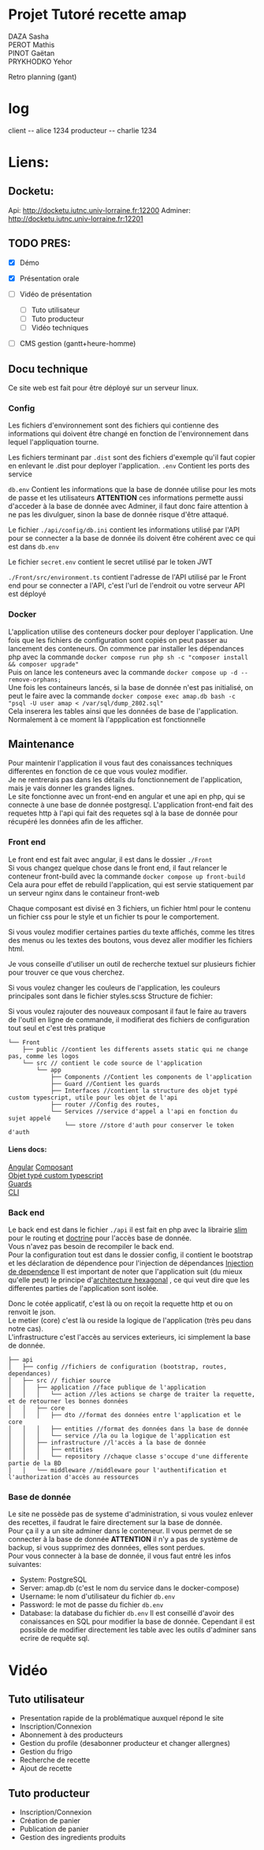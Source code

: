 # Projet Tutoré recette amap
DAZA Sasha  
PEROT Mathis  
PINOT Gaëtan  
PRYKHODKO Yehor  

Retro planning (gant)

# log 

client     -- alice   1234
producteur -- charlie 1234

# Liens:
## Docketu:
Api: <http://docketu.iutnc.univ-lorraine.fr:12200>
Adminer: <http://docketu.iutnc.univ-lorraine.fr:12201>

## TODO PRES:
- [x] Démo
- [x] Présentation orale
- [ ] Vidéo de présentation
    - [ ] Tuto utilisateur
    - [ ] Tuto producteur
    - [ ] Vidéo techniques
- [ ] CMS gestion (gantt+heure-homme)


## Docu technique
Ce site web est fait pour être déployé sur un serveur
linux.
### Config
Les fichiers d'environnement sont des fichiers
qui contienne des informations qui doivent être 
changé en fonction de l'environnement dans lequel
l'appliquation tourne.  

Les fichiers terminant par `.dist` sont des fichiers 
d'exemple qu'il faut copier en enlevant le .dist
pour deployer l'application.
`.env` Contient les ports des service  

`db.env` Contient les informations que la base de donnée
utilise pour les mots de passe et les utilisateurs
**ATTENTION** ces informations permette aussi d'acceder
à la base de donnée avec Adminer, il faut donc faire attention
à ne pas les divulguer, sinon la base de donnée risque d'être
attaqué.  

Le fichier `./api/config/db.ini` contient les informations
utilisé par l'API pour se connecter a la base de donnée 
ils doivent être cohérent avec ce qui est dans `db.env`  

Le fichier `secret.env` contient le secret utilisé
par le token JWT  

`./Front/src/environment.ts` contient l'adresse de l'API
utilisé par le Front end pour se connecter a l'API,
c'est l'url de l'endroit ou votre serveur API est déployé

### Docker
L'application utilise des conteneurs docker pour
deployer l'application.
Une fois que les fichiers de configuration sont copiés
on peut passer au lancement des conteneurs.
On commence par installer les dépendances php avec 
la commande 
`docker compose run php sh -c "composer install && composer upgrade"`  
Puis on lance les conteneurs avec la commande 
`docker compose up -d --remove-orphans;`  
Une fois les containeurs lancés, si la base de donnée 
n'est pas initialisé, on peut le faire avec la commande
`docker compose exec amap.db bash -c "psql -U user amap < /var/sql/dump_2802.sql"`  
Cela inserera les tables ainsi que les données de base de
l'application.  
Normalement à ce moment là l'appplication est fonctionnelle

## Maintenance
Pour maintenir l'application il vous faut des conaissances 
techniques differentes en fonction de ce que vous voulez 
modifier.  
Je ne rentrerais pas dans les détails du fonctionnement
de l'application, mais je vais donner les grandes lignes.  
Le site fonctionne avec un front-end en angular et une api
en php, qui se connecte à une base de donnée postgresql.
L'application front-end fait des requetes http à l'api 
qui fait des requetes sql à la base de donnée
pour récupéré les données afin de les afficher.

### Front end
Le front end est fait avec angular, il est dans le dossier
`./Front`  
Si vous changez quelque chose dans le front end, il faut
relancer le conteneur front-build avec la commande
`docker compose up front-build`  
Cela aura pour effet de rebuild l'application, qui est
servie statiquement par un serveur nginx dans le 
containeur front-web  

Chaque composant
est divisé en 3 fichiers, un fichier html pour le contenu
un fichier css pour le style et un fichier ts pour le 
comportement.  

Si vous voulez modifier certaines parties du texte affichés,
comme les titres des menus ou les textes des boutons, vous
devez aller modifier les fichiers html.

Je vous conseille d'utiliser un outil de recherche
textuel sur plusieurs fichier pour trouver ce que vous
cherchez.  

Si vous voulez changer les couleurs de l'application,
les couleurs principales sont dans le fichier styles.scss
Structure de fichier:

Si vous voulez rajouter des nouveaux composant il faut le faire
au travers de l'outil en ligne de commande, il modifierat des 
fichiers de configuration tout seul et c'est très pratique 
```
└── Front
    ├── public //contient les differents assets static qui ne change pas, comme les logos
    └── src // contient le code source de l'application
        └── app
            ├── Components //Contient les components de l'application
            ├── Guard //Contient les guards 
            ├── Interfaces //contient la structure des objet typé custom typescript, utile pour les objet de l'api
            ├── router //Config des routes,
            └── Services //service d'appel a l'api en fonction du sujet appelé
                └── store //store d'auth pour conserver le token d'auth
```

#### Liens docs:  
[Angular](https://angular.dev)
[Composant](https://angular.dev/essentials/components)  
[Objet typé custom typescript](https://www.typescriptlang.org/docs/handbook/2/objects.htm)  
[Guards](https://angular.dev/guide/routing/common-router-tasks#preventing-unauthorized-access)  
[CLI](https://angular.dev/tools/cli)

### Back end
Le back end est dans le fichier `./api`
il est fait en php avec la librairie [slim](https://www.slimframework.com/) pour le routing
et [doctrine](https://www.doctrine-project.org/)
pour l'accès base de donnée.  
Vous n'avez pas besoin de recompiler le back end.  
Pour la configuration tout est dans le dossier config, il contient
le bootstrap et les déclaration de dépendence pour l'injection de 
dépendances [Injection de dependence](https://php-di.org/doc/) 
Il est important de noter que l'application suit (du mieux qu'elle peut)
le principe d'[architecture hexagonal](https://fr.wikipedia.org/wiki/Architecture_hexagonale)
, ce qui veut dire que les differentes parties de l'application sont isolée.  

Donc le cotée applicatif, c'est là ou on reçoit la requette http et ou on renvoit le json.  
Le metier (core) c'est là ou reside la logique de l'application (très peu dans notre cas).  
L'infrastructure c'est l'accès au services exterieurs, ici simplement la base de donnée.  

```
├── api
│   ├── config //fichiers de configuration (bootstrap, routes, dependances)
│   ├── src // fichier source
│   │   ├── application //face publique de l'application
│   │   │   └── action //les actions se charge de traiter la requette, et de retourner les bonnes données
│   │   ├── core
│   │   │   ├── dto //format des données entre l'application et le core
│   │   │   ├── entities //format des données dans la base de donnée
│   │   │   └── service //la ou la logique de l'application est
│   │   ├── infrastructure //l'accès a la base de donnée
│   │   │   ├── entities
│   │   │   └── repository //chaque classe s'occupe d'une differente partie de la BD
│   │   └── middleware //middleware pour l'authentification et l'authorization d'accès au ressources
```

### Base de donnée
Le site ne possède pas de systeme d'administration, 
si vous voulez enlever des recettes, il faudrat le faire 
directement sur la base de donnée.  
Pour ça il y a un site adminer dans le conteneur.
Il vous permet de se connecter à la base de donnée 
**ATTENTION** il n'y a pas de système de backup, si vous
supprimez des données, elles sont perdues.  
Pour vous connecter à la base de donnée, il vous faut
entré les infos suivantes:
- System: PostgreSQL
- Server: amap.db (c'est le nom du service dans le docker-compose)
- Username: le nom d'utilisateur du fichier `db.env`
- Password: le mot de passe du fichier `db.env`
- Database: la database du fichier `db.env`
Il est conseillé d'avoir des conaissances en SQL pour 
modifier la base de donnée. Cependant il est possible
de modifier directement les table avec les outils d'adminer 
sans ecrire de requête sql.  

# Vidéo
## Tuto utilisateur
- Presentation rapide de la problématique auxquel répond
le site
- Inscription/Connexion
- Abonnement à des producteurs
- Gestion du profile (desabonner producteur et changer allergnes)
- Gestion du frigo
- Recherche de recette
- Ajout de recette
## Tuto producteur
- Inscription/Connexion
- Création de panier
- Publication de panier
- Gestion des ingredients produits
